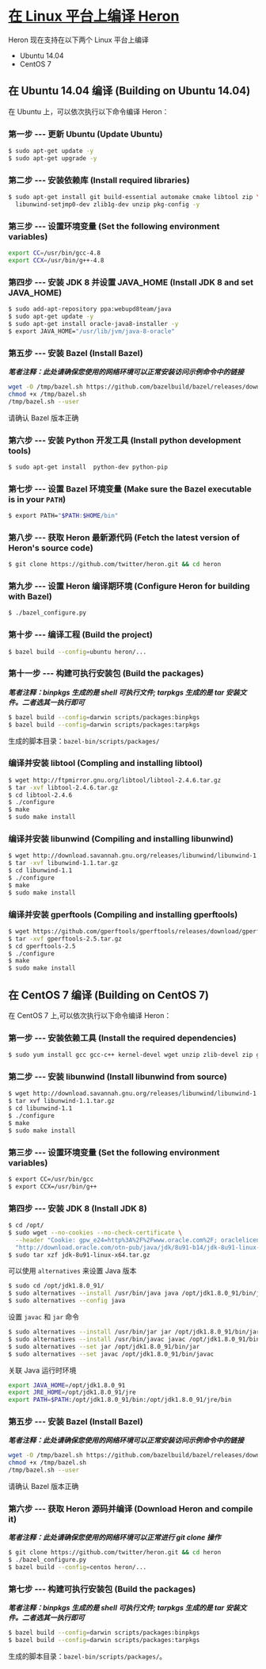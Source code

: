 # [在 Linux 平台上编译 Heron](http://twitter.github.io/heron/docs/developers/compiling/linux/)

Heron 现在支持在以下两个 Linux 平台上编译

* Ubuntu 14.04
* CentOS 7

## 在 Ubuntu 14.04 编译 (Building on Ubuntu 14.04)

在 Ubuntu 上，可以依次执行以下命令编译 Heron：

### 第一步 --- 更新 Ubuntu (Update Ubuntu)

```bash
$ sudo apt-get update -y
$ sudo apt-get upgrade -y
```

### 第二步 --- 安装依赖库 (Install required libraries)

```bash
$ sudo apt-get install git build-essential automake cmake libtool zip \
  libunwind-setjmp0-dev zlib1g-dev unzip pkg-config -y
```

### 第三步 --- 设置环境变量 (Set the following environment variables)

```bash
export CC=/usr/bin/gcc-4.8
export CCX=/usr/bin/g++-4.8
```

### 第四步 --- 安装 JDK 8 并设置 JAVA_HOME (Install JDK 8 and set JAVA_HOME)

```bash
$ sudo add-apt-repository ppa:webupd8team/java
$ sudo apt-get update -y
$ sudo apt-get install oracle-java8-installer -y
$ export JAVA_HOME="/usr/lib/jvm/java-8-oracle"
```

### 第五步 --- 安装 Bazel (Install Bazel)

***笔者注释：此处请确保您使用的网络环境可以正常安装访问示例命令中的链接***

```bash
wget -O /tmp/bazel.sh https://github.com/bazelbuild/bazel/releases/download/0.3.1/bazel-0.3.1-installer-linux-x86_64.sh
chmod +x /tmp/bazel.sh
/tmp/bazel.sh --user
```

请确认 Bazel 版本正确

### 第六步 --- 安装 Python 开发工具 (Install python development tools)

```bash
$ sudo apt-get install  python-dev python-pip
```

### 第七步 --- 设置 Bazel 环境变量 (Make sure the Bazel executable is in your `PATH`)

```bash
$ export PATH="$PATH:$HOME/bin"
```

### 第八步 --- 获取 Heron 最新源代码 (Fetch the latest version of Heron's source code)

```bash
$ git clone https://github.com/twitter/heron.git && cd heron
```

### 第九步 --- 设置 Heron 编译期环境 (Configure Heron for building with Bazel)

```bash
$ ./bazel_configure.py
```

### 第十步 --- 编译工程 (Build the project)

```bash
$ bazel build --config=ubuntu heron/...  
```

### 第十一步 --- 构建可执行安装包 (Build the packages)

***笔者注释：binpkgs 生成的是 shell 可执行文件; tarpkgs 生成的是 tar 安装文件。二者选其一执行即可***

```bash
$ bazel build --config=darwin scripts/packages:binpkgs
$ bazel build --config=darwin scripts/packages:tarpkgs
```

生成的脚本目录：`bazel-bin/scripts/packages/`

### 编译并安装 libtool (Compling and installing libtool)

```bash
$ wget http://ftpmirror.gnu.org/libtool/libtool-2.4.6.tar.gz
$ tar -xvf libtool-2.4.6.tar.gz
$ cd libtool-2.4.6
$ ./configure
$ make
$ sudo make install
```

### 编译并安装 libunwind (Compiling and installing libunwind)

```bash
$ wget http://download.savannah.gnu.org/releases/libunwind/libunwind-1.1.tar.gz
$ tar -xvf libunwind-1.1.tar.gz
$ cd libunwind-1.1
$ ./configure
$ make
$ sudo make install
```

### 编译并安装 gperftools (Compiling and installing gperftools)

```bash
$ wget https://github.com/gperftools/gperftools/releases/download/gperftools-2.5/gperftools-2.5.tar.gz
$ tar -xvf gperftools-2.5.tar.gz
$ cd gperftools-2.5
$ ./configure
$ make
$ sudo make install
```

## 在 CentOS 7 编译 (Building on CentOS 7)

在 CentOS 7 上,可以依次执行以下命令编译 Heron：

### 第一步 --- 安装依赖工具 (Install the required dependencies)

```bash
$ sudo yum install gcc gcc-c++ kernel-devel wget unzip zlib-devel zip git automake cmake patch libtool -y
```

### 第二步 --- 安装 libunwind (Install libunwind from source)

```bash
$ wget http://download.savannah.gnu.org/releases/libunwind/libunwind-1.1.tar.gz
$ tar xvf libunwind-1.1.tar.gz
$ cd libunwind-1.1
$ ./configure
$ make
$ sudo make install
```

### 第三步 --- 设置环境变量 (Set the following environment variables)

```bash
$ export CC=/usr/bin/gcc
$ export CCX=/usr/bin/g++
```

### 第四步 --- 安装 JDK 8 (Install JDK 8)

```bash
$ cd /opt/
$ sudo wget --no-cookies --no-check-certificate \
  --header "Cookie: gpw_e24=http%3A%2F%2Fwww.oracle.com%2F; oraclelicense=accept-securebackup-cookie" \
  "http://download.oracle.com/otn-pub/java/jdk/8u91-b14/jdk-8u91-linux-x64.tar.gz"
$ sudo tar xzf jdk-8u91-linux-x64.tar.gz
```

可以使用 `alternatives` 来设置 Java 版本

```bash
$ sudo cd /opt/jdk1.8.0_91/
$ sudo alternatives --install /usr/bin/java java /opt/jdk1.8.0_91/bin/java 2
$ sudo alternatives --config java
```

设置 `javac` 和 `jar` 命令

```bash
$ sudo alternatives --install /usr/bin/jar jar /opt/jdk1.8.0_91/bin/jar 2
$ sudo alternatives --install /usr/bin/javac javac /opt/jdk1.8.0_91/bin/javac 2
$ sudo alternatives --set jar /opt/jdk1.8.0_91/bin/jar
$ sudo alternatives --set javac /opt/jdk1.8.0_91/bin/javac
```

关联 Java 运行时环境

```bash
export JAVA_HOME=/opt/jdk1.8.0_91
export JRE_HOME=/opt/jdk1.8.0_91/jre
export PATH=$PATH:/opt/jdk1.8.0_91/bin:/opt/jdk1.8.0_91/jre/bin
```

### 第五步 --- 安装 Bazel (Install Bazel)

***笔者注释：此处请确保您使用的网络环境可以正常安装访问示例命令中的链接***

```bash
wget -O /tmp/bazel.sh https://github.com/bazelbuild/bazel/releases/download/0.3.1/bazel-0.3.1-installer-linux-x86_64.sh
chmod +x /tmp/bazel.sh
/tmp/bazel.sh --user
```

请确认 Bazel 版本正确

### 第六步 --- 获取 Heron 源码并编译 (Download Heron and compile it)

***笔者注释：此处请确保您使用的网络环境可以正常进行 git clone 操作***

```bash
$ git clone https://github.com/twitter/heron.git && cd heron
$ ./bazel_configure.py
$ bazel build --config=centos heron/...
```

### 第七步 --- 构建可执行安装包 (Build the packages)

***笔者注释：binpkgs 生成的是 shell 可执行文件; tarpkgs 生成的是 tar 安装文件。二者选其一执行即可***

```bash
$ bazel build --config=darwin scripts/packages:binpkgs
$ bazel build --config=darwin scripts/packages:tarpkgs
```

生成的脚本目录：`bazel-bin/scripts/packages/`。
